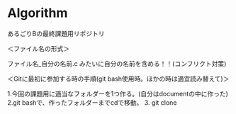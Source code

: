 # Algorithm
あるごりBの最終課題用リポジトリ

＜ファイル名の形式＞

ファイル名_自分の名前.c
みたいに自分の名前を含める！！(コンフリクト対策)


＜Gitに最初に参加する時の手順(git bash使用時。ほかの時は適宜読み替えて)＞

1.今回の課題用に適当なフォルダーを1つ作る。(自分はdocumentの中に作った)
2.git bashで、作ったフォルダーまでcdで移動。
3. git clone 
